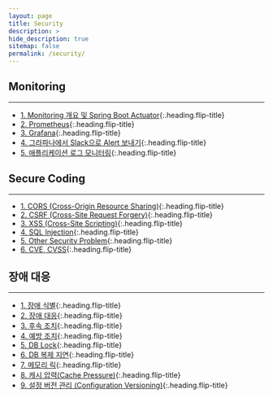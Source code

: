 ```yaml
---
layout: page
title: Security
description: >
hide_description: true
sitemap: false
permalink: /security/ 
---
```


## Monitoring

---
* [1. Monitoring 개요 및 Spring Boot Actuator]{:.heading.flip-title}
* [2. Prometheus]{:.heading.flip-title}
* [3. Grafana]{:.heading.flip-title}
* [4. 그라파나에서 Slack으로 Alert 보내기]{:.heading.flip-title}
* [5. 애플리케이션 로그 모니터링]{:.heading.flip-title}

[1. Monitoring 개요 및 Spring Boot Actuator]: Monitoring_1.md
[2. Prometheus]: Monitoring_2.md
[3. Grafana]: Monitoring_3.md
[4. 그라파나에서 Slack으로 Alert 보내기]: Monitoring_4.md
[5. 애플리케이션 로그 모니터링]: Monitoring_5.md

## Secure Coding

---
* [1. CORS (Cross-Origin Resource Sharing)]{:.heading.flip-title}
* [2. CSRF (Cross-Site Request Forgery)]{:.heading.flip-title}
* [3. XSS (Cross-Site Scripting)]{:.heading.flip-title}
* [4. SQL Injection]{:.heading.flip-title}
* [5. Other Security Problem]{:.heading.flip-title}
* [6. CVE, CVSS]{:.heading.flip-title}

[1. CORS (Cross-Origin Resource Sharing)]: SC_1.md
[2. CSRF (Cross-Site Request Forgery)]: SC_2.md
[3. XSS (Cross-Site Scripting)]: SC_3.md
[4. SQL Injection]: SC_4.md
[5. Other Security Problem]: SC_5.md
[6. CVE, CVSS]: SC_6.md

## 장애 대응

---
* [1. 장애 식별]{:.heading.flip-title}
* [2. 장애 대응]{:.heading.flip-title}
* [3. 후속 조치]{:.heading.flip-title}
* [4. 예방 조치]{:.heading.flip-title}
* [5. DB Lock]{:.heading.flip-title}
* [6. DB 복제 지연]{:.heading.flip-title}
* [7. 메모리 릭]{:.heading.flip-title}
* [8. 캐시 압력(Cache Pressure)]{:.heading.flip-title}
* [9. 설정 버전 관리 (Configuration Versioning)]{:.heading.flip-title}

[1. 장애 식별]: FR_1.md
[2. 장애 대응]: FR_2.md
[3. 후속 조치]: FR_3.md
[4. 예방 조치]: FR_4.md
[5. DB Lock]: FR_5.md
[6. DB 복제 지연]: FR_6.md
[7. 메모리 릭]: FR_7.md
[8. 캐시 압력(Cache Pressure)]: FR_8.md
[9. 설정 버전 관리 (Configuration Versioning)]: FR_9.md